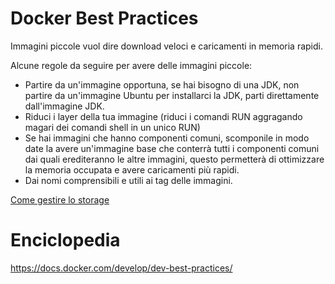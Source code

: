 # Docker Best Practices

Immagini piccole vuol dire download veloci e caricamenti in memoria rapidi.

Alcune regole da seguire per avere delle immagini piccole:
- Partire da un'immagine opportuna, se hai bisogno di una JDK, non partire da un'immagine Ubuntu per installarci la JDK, parti direttamente dall'immagine JDK.
- Riduci i layer della tua immagine (riduci i comandi RUN aggragando magari dei comandi shell in un unico RUN)
- Se hai immagini che hanno componenti comuni, scomponile in modo date la avere un'immagine base che conterrà tutti i componenti comuni dai quali erediteranno le altre immagini, questo permetterà di ottimizzare la memoria occupata e avere caricamenti più rapidi.
- Dai nomi comprensibili e utili ai tag delle immagini.

[Come gestire lo storage](DataStorage.md)


# Enciclopedia
https://docs.docker.com/develop/dev-best-practices/